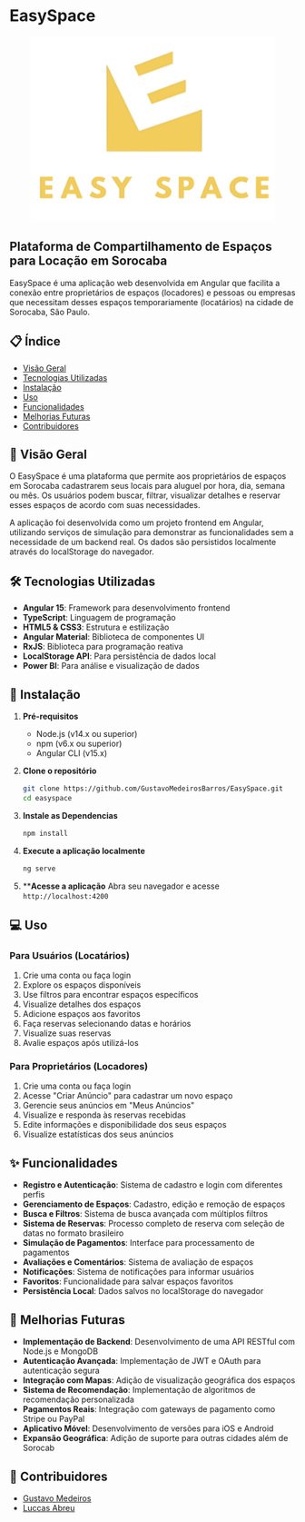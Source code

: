 # EasySpace
<p align="center">
  <img src="public/Logo.png" />
</p>

## Plataforma de Compartilhamento de Espaços para Locação em Sorocaba

EasySpace é uma aplicação web desenvolvida em Angular que facilita a conexão entre proprietários de espaços (locadores) e pessoas ou empresas que necessitam desses espaços temporariamente (locatários) na cidade de Sorocaba, São Paulo.

## 📋 Índice

- [Visão Geral](#visão-geral)
- [Tecnologias Utilizadas](#tecnologias-utilizadas)
- [Instalação](#instalação)
- [Uso](#uso)
- [Funcionalidades](#funcionalidades)
- [Melhorias Futuras](#melhorias-futuras)
- [Contribuidores](#contribuidores)

## 📝 Visão Geral

O EasySpace é uma plataforma que permite aos proprietários de espaços em Sorocaba cadastrarem seus locais para aluguel por hora, dia, semana ou mês. Os usuários podem buscar, filtrar, visualizar detalhes e reservar esses espaços de acordo com suas necessidades.

A aplicação foi desenvolvida como um projeto frontend em Angular, utilizando serviços de simulação para demonstrar as funcionalidades sem a necessidade de um backend real. Os dados são persistidos localmente através do localStorage do navegador.

## 🛠️ Tecnologias Utilizadas

- **Angular 15**: Framework para desenvolvimento frontend
- **TypeScript**: Linguagem de programação
- **HTML5 & CSS3**: Estrutura e estilização
- **Angular Material**: Biblioteca de componentes UI
- **RxJS**: Biblioteca para programação reativa
- **LocalStorage API**: Para persistência de dados local
- **Power BI**: Para análise e visualização de dados

## 🚀 Instalação

1. **Pré-requisitos**
   - Node.js (v14.x ou superior)
   - npm (v6.x ou superior)
   - Angular CLI (v15.x)

2. **Clone o repositório**
   ```bash
   git clone https://github.com/GustavoMedeirosBarros/EasySpace.git
   cd easyspace

3. **Instale as Dependencias**
    ```bash
    npm install

4. **Execute a aplicação localmente**
    ```bash
    ng serve

5. ****Acesse a aplicação**
Abra seu navegador e acesse `http://localhost:4200`

## 💻 Uso

### Para Usuários (Locatários)

1. Crie uma conta ou faça login
2. Explore os espaços disponíveis
3. Use filtros para encontrar espaços específicos
4. Visualize detalhes dos espaços
5. Adicione espaços aos favoritos
6. Faça reservas selecionando datas e horários
7. Visualize suas reservas
8. Avalie espaços após utilizá-los


### Para Proprietários (Locadores)

1. Crie uma conta ou faça login
2. Acesse "Criar Anúncio" para cadastrar um novo espaço
3. Gerencie seus anúncios em "Meus Anúncios"
4. Visualize e responda às reservas recebidas
5. Edite informações e disponibilidade dos seus espaços
6. Visualize estatísticas dos seus anúncios

## ✨ Funcionalidades

- **Registro e Autenticação**: Sistema de cadastro e login com diferentes perfis
- **Gerenciamento de Espaços**: Cadastro, edição e remoção de espaços
- **Busca e Filtros**: Sistema de busca avançada com múltiplos filtros
- **Sistema de Reservas**: Processo completo de reserva com seleção de datas no formato brasileiro
- **Simulação de Pagamentos**: Interface para processamento de pagamentos
- **Avaliações e Comentários**: Sistema de avaliação de espaços
- **Notificações**: Sistema de notificações para informar usuários
- **Favoritos**: Funcionalidade para salvar espaços favoritos
- **Persistência Local**: Dados salvos no localStorage do navegador

## 🔮 Melhorias Futuras

- **Implementação de Backend**: Desenvolvimento de uma API RESTful com Node.js e MongoDB
- **Autenticação Avançada**: Implementação de JWT e OAuth para autenticação segura
- **Integração com Mapas**: Adição de visualização geográfica dos espaços
- **Sistema de Recomendação**: Implementação de algoritmos de recomendação personalizada
- **Pagamentos Reais**: Integração com gateways de pagamento como Stripe ou PayPal
- **Aplicativo Móvel**: Desenvolvimento de versões para iOS e Android
- **Expansão Geográfica**: Adição de suporte para outras cidades além de Sorocab

## 👥 Contribuidores

- [Gustavo Medeiros](https://github.com/GustavoMedeirosBarros)
- [Luccas Abreu](https://github.com/Luckvers)
